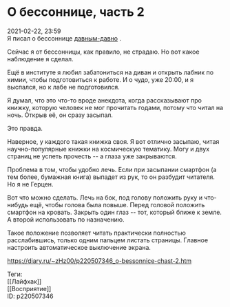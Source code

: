 О бессоннице, часть 2
======================

   
 2021-02-22, 23:59   
  Я писал о бессоннице  [давным-давно](О%20бессоннице)  .   
   
 Сейчас я от бессонницы, как правило, не страдаю. Но вот какое наблюдение я сделал.   
   
 Ещё в институте я любил забатониться на диван и открыть лабник по химии, чтобы подготовиться к работе. И о чудо, уже 20:00, и я выспался, но к лабе не подготовился.   
   
 Я думал, что это что-то вроде анекдота, когда рассказывают про книжку, которую человек не мог прочитать годами, потому что читал на ночь. Открыв её, он сразу засыпал.   
   
 Это правда.   
   
 Наверное, у каждого такая книжка своя. Я вот отлично засыпаю, читая научно-популярные книжки на космическую тематику. Могу и двух страниц не успеть прочесть -- а глаза уже закрываются.   
   
 Проблема в том, чтобы удобно лечь. Если при засыпании смартфон (а тем более, бумажная книга) выпадет из рук, то он разбудит читателя. Но я не Герцен.   
   
 Вот что можно сделать. Лечь на бок, под голову положить руку и что-нибудь ещё, чтобы голова была повыше. Перед головой положить смартфон на кровать. Закрыть один глаз -- тот, который ближе к земле. А второй использовать по назначению.   
   
 Такое положение позволяет читать практически полностью расслабившись, только одним пальцем листать страницы. Главное настроить автоматическое выключение экрана.   
    
 <https://diary.ru/~zHz00/p220507346_o-bessonnice-chast-2.htm>   
   
 Теги:   
 [[Лайфхак]]   
 [[Восприятие]]   
 ID: p220507346